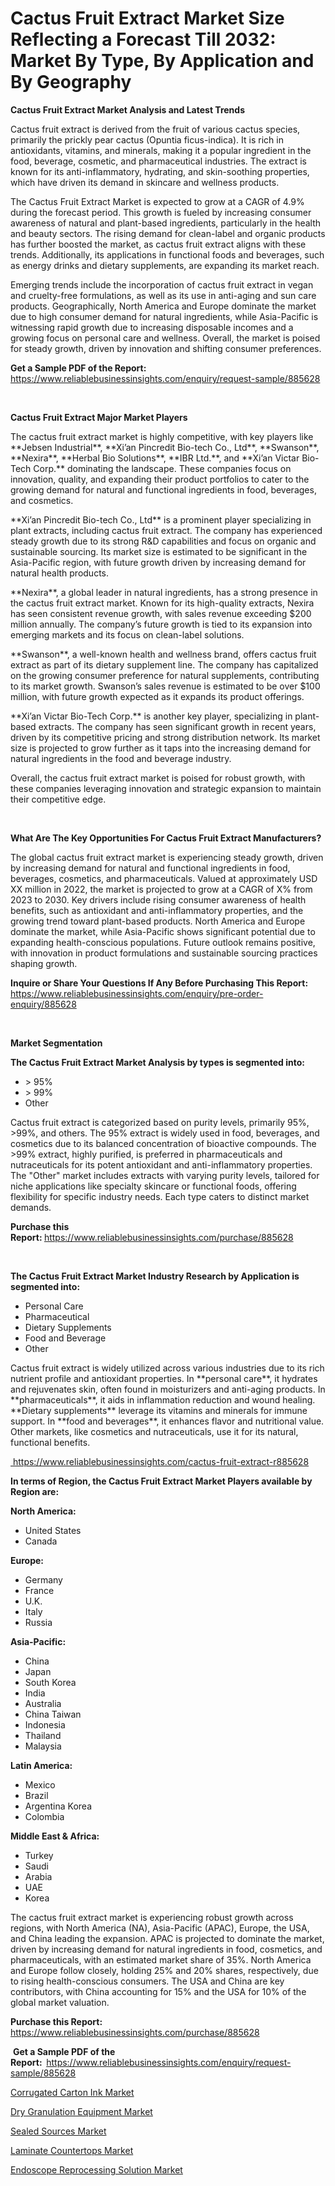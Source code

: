 <p><h1>Cactus Fruit Extract Market Size Reflecting a Forecast Till 2032: Market By Type, By Application and By Geography</h1></p><p><strong>Cactus Fruit Extract Market Analysis and Latest Trends</strong></p>
<p><p>Cactus fruit extract is derived from the fruit of various cactus species, primarily the prickly pear cactus (Opuntia ficus-indica). It is rich in antioxidants, vitamins, and minerals, making it a popular ingredient in the food, beverage, cosmetic, and pharmaceutical industries. The extract is known for its anti-inflammatory, hydrating, and skin-soothing properties, which have driven its demand in skincare and wellness products.</p><p>The Cactus Fruit Extract Market is expected to grow at a CAGR of 4.9% during the forecast period. This growth is fueled by increasing consumer awareness of natural and plant-based ingredients, particularly in the health and beauty sectors. The rising demand for clean-label and organic products has further boosted the market, as cactus fruit extract aligns with these trends. Additionally, its applications in functional foods and beverages, such as energy drinks and dietary supplements, are expanding its market reach.</p><p>Emerging trends include the incorporation of cactus fruit extract in vegan and cruelty-free formulations, as well as its use in anti-aging and sun care products. Geographically, North America and Europe dominate the market due to high consumer demand for natural ingredients, while Asia-Pacific is witnessing rapid growth due to increasing disposable incomes and a growing focus on personal care and wellness. Overall, the market is poised for steady growth, driven by innovation and shifting consumer preferences.</p></p>
<p><strong>Get a Sample PDF of the Report:&nbsp;</strong> <a href="https://www.reliablebusinessinsights.com/enquiry/request-sample/885628?utm_campaign=1091&utm_medium=2&utm_source=Github&utm_content=ia&utm_term=30012025&utm_id=cactus-fruit-extract">https://www.reliablebusinessinsights.com/enquiry/request-sample/885628</a></p>
<p>&nbsp;</p>
<p><strong>Cactus Fruit Extract Major Market Players</strong></p>
<p><p>The cactus fruit extract market is highly competitive, with key players like **Jebsen Industrial**, **Xi’an Pincredit Bio-tech Co., Ltd**, **Swanson**, **Nexira**, **Herbal Bio Solutions**, **IBR Ltd.**, and **Xi’an Victar Bio-Tech Corp.** dominating the landscape. These companies focus on innovation, quality, and expanding their product portfolios to cater to the growing demand for natural and functional ingredients in food, beverages, and cosmetics.</p><p>**Xi’an Pincredit Bio-tech Co., Ltd** is a prominent player specializing in plant extracts, including cactus fruit extract. The company has experienced steady growth due to its strong R&D capabilities and focus on organic and sustainable sourcing. Its market size is estimated to be significant in the Asia-Pacific region, with future growth driven by increasing demand for natural health products.</p><p>**Nexira**, a global leader in natural ingredients, has a strong presence in the cactus fruit extract market. Known for its high-quality extracts, Nexira has seen consistent revenue growth, with sales revenue exceeding $200 million annually. The company’s future growth is tied to its expansion into emerging markets and its focus on clean-label solutions.</p><p>**Swanson**, a well-known health and wellness brand, offers cactus fruit extract as part of its dietary supplement line. The company has capitalized on the growing consumer preference for natural supplements, contributing to its market growth. Swanson’s sales revenue is estimated to be over $100 million, with future growth expected as it expands its product offerings.</p><p>**Xi’an Victar Bio-Tech Corp.** is another key player, specializing in plant-based extracts. The company has seen significant growth in recent years, driven by its competitive pricing and strong distribution network. Its market size is projected to grow further as it taps into the increasing demand for natural ingredients in the food and beverage industry.</p><p>Overall, the cactus fruit extract market is poised for robust growth, with these companies leveraging innovation and strategic expansion to maintain their competitive edge.</p></p>
<p>&nbsp;</p>
<p><strong>What Are The Key Opportunities For Cactus Fruit Extract Manufacturers?</strong></p>
<p><p>The global cactus fruit extract market is experiencing steady growth, driven by increasing demand for natural and functional ingredients in food, beverages, cosmetics, and pharmaceuticals. Valued at approximately USD XX million in 2022, the market is projected to grow at a CAGR of X% from 2023 to 2030. Key drivers include rising consumer awareness of health benefits, such as antioxidant and anti-inflammatory properties, and the growing trend toward plant-based products. North America and Europe dominate the market, while Asia-Pacific shows significant potential due to expanding health-conscious populations. Future outlook remains positive, with innovation in product formulations and sustainable sourcing practices shaping growth.</p></p>
<p><strong>Inquire or Share Your Questions If Any Before Purchasing This Report:</strong> <a href="https://www.reliablebusinessinsights.com/enquiry/pre-order-enquiry/885628?utm_campaign=1091&utm_medium=2&utm_source=Github&utm_content=ia&utm_term=30012025&utm_id=cactus-fruit-extract">https://www.reliablebusinessinsights.com/enquiry/pre-order-enquiry/885628</a></p>
<p>&nbsp;</p>
<p><strong>Market Segmentation</strong></p>
<p><strong>The Cactus Fruit Extract Market Analysis by types is segmented into:</strong></p>
<p><ul><li>> 95%</li><li>> 99%</li><li>Other</li></ul></p>
<p><p>Cactus fruit extract is categorized based on purity levels, primarily 95%, >99%, and others. The 95% extract is widely used in food, beverages, and cosmetics due to its balanced concentration of bioactive compounds. The >99% extract, highly purified, is preferred in pharmaceuticals and nutraceuticals for its potent antioxidant and anti-inflammatory properties. The "Other" market includes extracts with varying purity levels, tailored for niche applications like specialty skincare or functional foods, offering flexibility for specific industry needs. Each type caters to distinct market demands.</p></p>
<p><strong>Purchase this Report:&nbsp;</strong><a href="https://www.reliablebusinessinsights.com/purchase/885628?utm_campaign=1091&utm_medium=2&utm_source=Github&utm_content=ia&utm_term=30012025&utm_id=cactus-fruit-extract">https://www.reliablebusinessinsights.com/purchase/885628</a></p>
<p>&nbsp;</p>
<p><strong>The Cactus Fruit Extract Market Industry Research by Application is segmented into:</strong></p>
<p><ul><li>Personal Care</li><li>Pharmaceutical</li><li>Dietary Supplements</li><li>Food and Beverage</li><li>Other</li></ul></p>
<p><p>Cactus fruit extract is widely utilized across various industries due to its rich nutrient profile and antioxidant properties. In **personal care**, it hydrates and rejuvenates skin, often found in moisturizers and anti-aging products. In **pharmaceuticals**, it aids in inflammation reduction and wound healing. **Dietary supplements** leverage its vitamins and minerals for immune support. In **food and beverages**, it enhances flavor and nutritional value. Other markets, like cosmetics and nutraceuticals, use it for its natural, functional benefits.</p></p>
<p><a href="https://www.reliablebusinessinsights.com/cactus-fruit-extract-r885628?utm_campaign=1091&utm_medium=2&utm_source=Github&utm_content=ia&utm_term=30012025&utm_id=cactus-fruit-extract">&nbsp;https://www.reliablebusinessinsights.com/cactus-fruit-extract-r885628</a></p>
<p><strong>In terms of Region, the Cactus Fruit Extract Market Players available by Region are:</strong></p>
<p>
    <p> <strong> North America: </strong>
        <ul>
            <li>United States</li>
            <li>Canada</li>
        </ul>
        </p> 
    <p> <strong> Europe: </strong>
        <ul>
            <li>Germany</li>
            <li>France</li>
            <li>U.K.</li>
            <li>Italy</li>
            <li>Russia</li>
        </ul>
        </p> 
    <p> <strong> Asia-Pacific: </strong>
        <ul>
            <li>China</li>
            <li>Japan</li>
            <li>South Korea</li>
            <li>India</li>
            <li>Australia</li>
            <li>China Taiwan</li>
            <li>Indonesia</li>
            <li>Thailand</li>
            <li>Malaysia</li>
        </ul>
        </p> 
    <p> <strong> Latin America: </strong>
        <ul>
            <li>Mexico</li>
            <li>Brazil</li>
            <li>Argentina Korea</li>
            <li>Colombia</li>
        </ul>
        </p> 
    <p> <strong> Middle East & Africa: </strong>
        <ul>
            <li>Turkey</li>
            <li>Saudi</li>
            <li>Arabia</li>
            <li>UAE</li>
            <li>Korea</li>
        </ul>
    </p>
    </p>
<p><p>The cactus fruit extract market is experiencing robust growth across regions, with North America (NA), Asia-Pacific (APAC), Europe, the USA, and China leading the expansion. APAC is projected to dominate the market, driven by increasing demand for natural ingredients in food, cosmetics, and pharmaceuticals, with an estimated market share of 35%. North America and Europe follow closely, holding 25% and 20% shares, respectively, due to rising health-conscious consumers. The USA and China are key contributors, with China accounting for 15% and the USA for 10% of the global market valuation.</p></p>
<p><strong>Purchase this Report: </strong><a href="https://www.reliablebusinessinsights.com/purchase/885628?utm_campaign=1091&utm_medium=2&utm_source=Github&utm_content=ia&utm_term=30012025&utm_id=cactus-fruit-extract">https://www.reliablebusinessinsights.com/purchase/885628</a></p>
<p>&nbsp;<strong>Get a Sample PDF of the Report:&nbsp;&nbsp;</strong><a href="https://www.reliablebusinessinsights.com/enquiry/request-sample/885628?utm_campaign=1091&utm_medium=2&utm_source=Github&utm_content=ia&utm_term=30012025&utm_id=cactus-fruit-extract">https://www.reliablebusinessinsights.com/enquiry/request-sample/885628</a></p>
<p><strong></strong></p>
<p><p><a href="https://www.linkedin.com/pulse/market-dynamics-future-trends-global-corrugated-carton-ink-hkimc?utm_campaign=1091&utm_medium=2&utm_source=Github&utm_content=ia&utm_term=30012025&utm_id=cactus-fruit-extract">Corrugated Carton Ink Market</a></p><p><a href="https://www.linkedin.com/pulse/comprehensive-report-dry-granulation-equipment-market-new-trends-y9djf?utm_campaign=1091&utm_medium=2&utm_source=Github&utm_content=ia&utm_term=30012025&utm_id=cactus-fruit-extract">Dry Granulation Equipment Market</a></p><p><a href="https://www.linkedin.com/pulse/examining-sealed-sources-market-globally-latest-trends-segmentation-77yyc?utm_campaign=1091&utm_medium=2&utm_source=Github&utm_content=ia&utm_term=30012025&utm_id=cactus-fruit-extract">Sealed Sources Market</a></p><p><a href="https://www.linkedin.com/pulse/projecting-growth-laminate-countertopsmarket-impact-analysis-zcoif?utm_campaign=1091&utm_medium=2&utm_source=Github&utm_content=ia&utm_term=30012025&utm_id=cactus-fruit-extract">Laminate Countertops Market</a></p><p><a href="https://www.linkedin.com/pulse/top-factors-boosting-endoscope-reprocessing-solution-market-kqsqf?utm_campaign=1091&utm_medium=2&utm_source=Github&utm_content=ia&utm_term=30012025&utm_id=cactus-fruit-extract">Endoscope Reprocessing Solution Market</a></p></p>